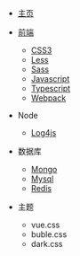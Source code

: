 
<!-- 顶部导航栏 -->

- [主页](/)

- [前端](fontend/)
  - [CSS3](fontend/base/css/)
  - [Less](fontend/base/css/)
  - [Sass](fontend/base/css/sass.md)
  - [Javascript](fontend/base/javascript/)
  - [Typescript](fontend/base/typescript/README.md)
  - [Webpack](/)

- Node
  - [Log4js]()

- 数据库
  - [Mongo]()
  - [Mysql]()
  - [Redis]()

- 主题
  - <span class="theme-preview" data-theme='vue'>vue.css</span>
  - <span class="theme-preview" data-theme='buble'>buble.css</span>
  - <span class="theme-preview" data-theme='dark'>dark.css</span>

